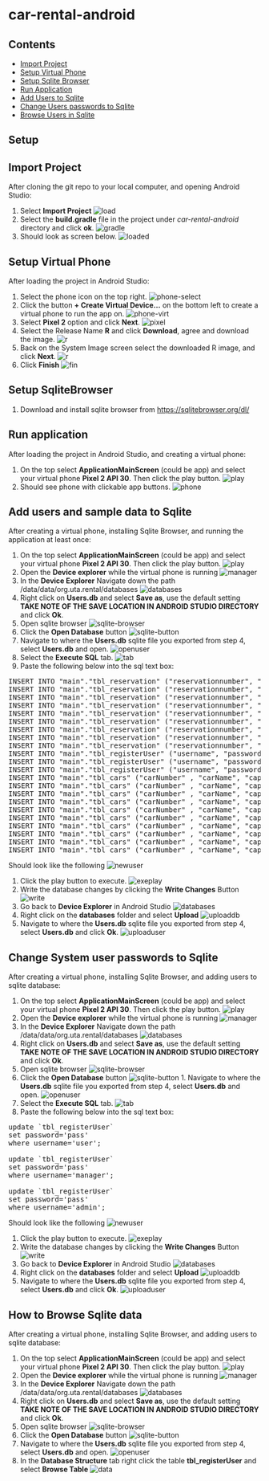 # car-rental-android

## Contents
- [Import Project](#import-project)
- [Setup Virtual Phone](#setup-virtual-phone)
- [Setup Sqlite Browser](#setup-sqlitebrowser)
- [Run Application](#run-application)
- [Add Users to Sqlite](#add-users-to-sqlite)
- [Change Users passwords to Sqlite](#change-system-user-passwords-to-sqlite)
- [Browse Users in Sqlite](#how-to-browse-sqlite-data)

## Setup
## Import Project
After cloning the git repo to your local computer, and opening Android 
Studio:
1. Select **Import Project**
![load](/images/load-menu.png)
1. Select the **build.gradle** file in the project under *car-rental-android* directory
and click **ok**.
![gradle](/images/build-gradle.png)
1. Should look as screen below.
![loaded](/images/loaded.png)

## Setup Virtual Phone
After loading the project in Android Studio:
1. Select the phone icon on the top right.
![phone-select](/images/phone-select.png)
1. Click the button **+ Create Virtual Device...** on the bottom
left to create a virtual phone to run the app on.
![phone-virt](/images/phone-virt.png)
1. Select **Pixel 2** option and click **Next**.
![pixel](/images/pixel.png)
1. Select the Release Name **R** and click **Download**, agree and 
download the image.
![r](/images/R.png)
1. Back on the System Image screen select the downloaded R image,
and click **Next**.
![r](/images/R.png)
1. Click **Finish**
![fin](/images/finish.png)

## Setup SqliteBrowser
1. Download and install sqlite browser from https://sqlitebrowser.org/dl/

## Run application
After loading the project in Android Studio, and 
creating a virtual phone:
1. On the top select **ApplicationMainScreen** (could be app) and 
select your virtual phone **Pixel 2 API 30**. Then click
the play button.
![play](/images/play.png)
1. Should see phone with clickable app buttons.
![phone](/images/app.png)


## Add users and sample data to Sqlite
After creating a virtual phone, installing Sqlite Browser, and running the application at
least once:
1. On the top select **ApplicationMainScreen** (could be app) and 
select your virtual phone **Pixel 2 API 30**. Then click
the play button.
![play](/images/play.png)
1. Open the **Device explorer** while the virtual phone is running
![manager](/images/device-manager.png)
1. In the **Device Explorer** Navigate down the path /data/data/org.uta.rental/databases
![databases](/images/databases.png)
1. Right click on **Users.db** and select **Save as**, use the default setting **TAKE NOTE OF THE 
SAVE LOCATION IN ANDROID STUDIO DIRECTORY** and click **Ok**.
1. Open sqlite browser
![sqlite-browser](/images/sqlbrowser.png)
1. Click the **Open Database** button
![sqlite-button](/images/opendb.png)
1. Navigate to where the **Users.db** sqlite file you exported from step 4, select **Users.db**
and open.
![openuser](/images/openuser.png)
1. Select the **Execute SQL** tab.
![tab](/images/exesql.png)
1. Paste the following below into the sql text box:
<pre>
INSERT INTO "main"."tbl_reservation" ("reservationnumber", "carnumber", "carname", "capacity", "gps", "onstar", "siriusxm", "startdatetime", "enddatetime", "aamemberid", "username") VALUES ('7632446431449997424', '-2117454409', 'Sport', '0', '1', '0', '0', '2020-11-21T13:48:44.642', '2020-11-24T13:48:44.644', '1234', 'user');
INSERT INTO "main"."tbl_reservation" ("reservationnumber", "carnumber", "carname", "capacity", "gps", "onstar", "siriusxm", "startdatetime", "enddatetime", "aamemberid", "username") VALUES ('5794049876230268760', '1931493060', 'Sport', '0', '1', '0', '0', '2020-11-21T13:48:44.646', '2020-11-24T13:48:44.647', '1234', 'user');
INSERT INTO "main"."tbl_reservation" ("reservationnumber", "carnumber", "carname", "capacity", "gps", "onstar", "siriusxm", "startdatetime", "enddatetime", "aamemberid", "username") VALUES ('-5388477166748168499', '-1887331276', 'Sport', '2', '0', '0', '0', '2020-11-23T13:48:44.649', '2020-11-24T13:48:44.650', '1234', 'user');
INSERT INTO "main"."tbl_reservation" ("reservationnumber", "carnumber", "carname", "capacity", "gps", "onstar", "siriusxm", "startdatetime", "enddatetime", "aamemberid", "username") VALUES ('-5320169514147553650', '44903560', 'Sport', '3', '0', '0', '0', '2020-11-23T13:48:44.652', '2020-11-24T13:48:44.653', '1234', 'user');
INSERT INTO "main"."tbl_reservation" ("reservationnumber", "carnumber", "carname", "capacity", "gps", "onstar", "siriusxm", "startdatetime", "enddatetime", "aamemberid", "username") VALUES ('-2026810423496269269', '553020514', 'Sport', '0', '0', '0', '0', '2020-11-20T13:48:44.654', '2020-11-24T13:48:44.654', '1344', 'user');
INSERT INTO "main"."tbl_reservation" ("reservationnumber", "carnumber", "carname", "capacity", "gps", "onstar", "siriusxm", "startdatetime", "enddatetime", "aamemberid", "username") VALUES ('8873188197308195264', '-1655948228', 'Sport', '2', '0', '0', '0', '2020-11-23T13:48:44.655', '2020-11-24T13:48:44.656', '', 'user');
INSERT INTO "main"."tbl_reservation" ("reservationnumber", "carnumber", "carname", "capacity", "gps", "onstar", "siriusxm", "startdatetime", "enddatetime", "aamemberid", "username") VALUES ('9202782440243539233', '1049548057', 'Sport', '0', '0', '0', '0', '2020-11-23T13:48:44.658', '2020-11-24T13:48:44.659', '', 'user');
INSERT INTO "main"."tbl_reservation" ("reservationnumber", "carnumber", "carname", "capacity", "gps", "onstar", "siriusxm", "startdatetime", "enddatetime", "aamemberid", "username") VALUES ('-2046801816645851801', '-995273383', 'Sport', '1', '0', '0', '0', '2020-11-23T13:48:44.659', '2020-11-24T13:48:44.660', '', 'user');
INSERT INTO "main"."tbl_reservation" ("reservationnumber", "carnumber", "carname", "capacity", "gps", "onstar", "siriusxm", "startdatetime", "enddatetime", "aamemberid", "username") VALUES ('-4278400149759656163', '2067782975', 'Sport', '1', '0', '0', '0', '2020-11-20T13:48:44.662', '2020-11-24T13:48:44.663', '', 'user');
INSERT INTO "main"."tbl_registerUser" ("username", "password", "usertype", "utaid", "lastname", "firstname", "phone", "email", "streetaddress", "city", "state", "zipcode", "Rentalprivilegestatus") VALUES ('user', 'password', 'user', '1234', 'foo', 'john', '8177777177', 'foo@gmail.com', 'foo street', 'fooville', 'tx', '72666', '1');
INSERT INTO "main"."tbl_registerUser" ("username", "password", "usertype", "utaid", "lastname", "firstname", "phone", "email", "streetaddress", "city", "state", "zipcode", "Rentalprivilegestatus") VALUES ('manager', 'password', 'manager', '1234', 'foo', 'john', '8177777177', 'foo@gmail.com', 'foo street', 'fooville', 'tx', '72666', '0');
INSERT INTO "main"."tbl_registerUser" ("username", "password", "usertype", "utaid", "lastname", "firstname", "phone", "email", "streetaddress", "city", "state", "zipcode", "Rentalprivilegestatus") VALUES ('admin', 'password', 'admin', '1234', 'foo', 'john', '8177777177', 'foo@gmail.com', 'foo street', 'fooville', 'tx', '72666', '0');
INSERT INTO "main"."tbl_cars" ("carNumber" , "carName", "capacity", "carStatus") VALUES ("1" ,"Smart", "1", "available");
INSERT INTO "main"."tbl_cars" ("carNumber" , "carName", "capacity", "carStatus") VALUES ("2" ,"Economy", "3","available");
INSERT INTO "main"."tbl_cars" ("carNumber" , "carName", "capacity", "carStatus") VALUES ("3" ,"Compact", "4", "available");
INSERT INTO "main"."tbl_cars" ("carNumber" , "carName", "capacity", "carStatus") VALUES ("4" ,"Intermediate", "4", "available");
INSERT INTO "main"."tbl_cars" ("carNumber" , "carName", "capacity", "carStatus") VALUES ("5" ,"Standard", "5", "available");
INSERT INTO "main"."tbl_cars" ("carNumber" , "carName", "capacity", "carStatus") VALUES ("6" ,"Full Size","6", "available");
INSERT INTO "main"."tbl_cars" ("carNumber" , "carName", "capacity", "carStatus") VALUES ("7" ,"SUV", "8", "available");
INSERT INTO "main"."tbl_cars" ("carNumber" , "carName", "capacity", "carStatus") VALUES ("8" ,"MiniVan", "9", "available");
INSERT INTO "main"."tbl_cars" ("carNumber" , "carName", "capacity", "carStatus") VALUES ("9" ,"Ultra Sports", "2", "available");
INSERT INTO "main"."tbl_cars" ("carNumber" , "carName", "capacity", "carStatus") VALUES ("10" ,"Ultra Sports", "2", "reserved");
</pre>
Should look like the following
![newuser](/images/new_users.png)
1. Click the play button to execute.
![exeplay](/images/exeplay.png)
1. Write the database changes by clicking the **Write Changes** Button
![write](/images/writedb.png)
1. Go back to **Device Explorer** in Android Studio
![databases](/images/databases.png)
1. Right click on the **databases** folder and select **Upload**
![uploaddb](/images/uploaddb.png)
1. Navigate to where the **Users.db** sqlite file you exported from step 4, select **Users.db** and
click **Ok**.
![uploaduser](/images/uploaduser.png)

## Change System user passwords to Sqlite
After creating a virtual phone, installing Sqlite Browser, and adding users to sqlite database:
1. On the top select **ApplicationMainScreen** (could be app) and 
select your virtual phone **Pixel 2 API 30**. Then click
the play button.
![play](/images/play.png)
1. Open the **Device explorer** while the virtual phone is running
![manager](/images/device-manager.png)
1. In the **Device Explorer** Navigate down the path /data/data/org.uta.rental/databases
![databases](/images/databases.png)
1. Right click on **Users.db** and select **Save as**, use the default setting **TAKE NOTE OF THE 
SAVE LOCATION IN ANDROID STUDIO DIRECTORY** and click **Ok**.
1. Open sqlite browser
![sqlite-browser](/images/sqlbrowser.png)
1. Click the **Open Database** button
![sqlite-button](/images/opendb.png) 1. Navigate to where the **Users.db** sqlite file you exported from step 4, select **Users.db**
and open.
![openuser](/images/openuser.png)
1. Select the **Execute SQL** tab.
![tab](/images/exesql.png)
1. Paste the following below into the sql text box:
<pre>
update `tbl_registerUser`
set password='pass'
where username='user';

update `tbl_registerUser`
set password='pass'
where username='manager';

update `tbl_registerUser`
set password='pass'
where username='admin';
</pre>
Should look like the following
![newuser](/images/new_users.png)
1. Click the play button to execute.
![exeplay](/images/exeplay.png)
1. Write the database changes by clicking the **Write Changes** Button
![write](/images/writedb.png)
1. Go back to **Device Explorer** in Android Studio
![databases](/images/databases.png)
1. Right click on the **databases** folder and select **Upload**
![uploaddb](/images/uploaddb.png)
1. Navigate to where the **Users.db** sqlite file you exported from step 4, select **Users.db** and
click **Ok**.
![uploaduser](/images/uploaduser.png)

## How to Browse Sqlite data
After creating a virtual phone, installing Sqlite Browser, and adding users to sqlite database:
1. On the top select **ApplicationMainScreen** (could be app) and 
select your virtual phone **Pixel 2 API 30**. Then click
the play button.
![play](/images/play.png)
1. Open the **Device explorer** while the virtual phone is running
![manager](/images/device-manager.png)
1. In the **Device Explorer** Navigate down the path /data/data/org.uta.rental/databases
![databases](/images/databases.png)
1. Right click on **Users.db** and select **Save as**, use the default setting **TAKE NOTE OF THE 
SAVE LOCATION IN ANDROID STUDIO DIRECTORY** and click **Ok**.
1. Open sqlite browser
![sqlite-browser](/images/sqlbrowser.png)
1. Click the **Open Database** button
![sqlite-button](/images/opendb.png)
1. Navigate to where the **Users.db** sqlite file you exported from step 4, select **Users.db**
and open.
![openuser](/images/openuser.png)
1. In the **Database Structure** tab right click the table **tbl_registerUser** and select
**Browse Table**
![data](/images/data.png)
